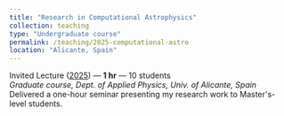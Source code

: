 ```yaml
---
title: "Research in Computational Astrophysics"
collection: teaching
type: "Undergraduate course"
permalink: /teaching/2025-computational-astro
location: "Alicante, Spain"
---
```


Invited Lecture (<u>2025</u>) — **1 hr** — 10 students <br>
*Graduate course, Dept. of Applied Physics, Univ. of Alicante, Spain*  
Delivered a one-hour seminar presenting my research work to Master's-level students.


